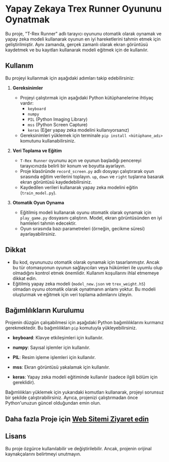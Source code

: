 
# Yapay Zekaya Trex Runner Oyununu Oynatmak


Bu proje, "T-Rex Runner" adlı tarayıcı oyununu otomatik olarak oynamak ve yapay zeka modeli kullanarak oyunun en iyi hareketlerini tahmin etmek için geliştirilmiştir. Aynı zamanda, gerçek zamanlı olarak ekran görüntüsü kaydetmek ve bu kayıtları kullanarak modeli eğitmek için de kullanılır.

## Kullanım

Bu projeyi kullanmak için aşağıdaki adımları takip edebilirsiniz:

1. **Gereksinimler**
   - Projeyi çalıştırmak için aşağıdaki Python kütüphanelerine ihtiyaç vardır:
     - `keyboard`
     - `numpy`
     - `PIL` (Python Imaging Library)
     - `mss` (Python Screen Capture)
     - `keras` (Eğer yapay zeka modelini kullanıyorsanız)
   - Gereksinimleri yüklemek için terminale `pip install <kütüphane_adı>` komutunu kullanabilirsiniz.

2. **Veri Toplama ve Eğitim**
   - `T-Rex Runner` oyununu açın ve oyunun başladığı pencereyi tarayıcınızda belirli bir konum ve boyutta ayarlayın.
   - Proje klasöründe `record_screen.py` adlı dosyayı çalıştırarak oyun sırasında eğitim verilerini toplayın. `up`, `down` ve `right` tuşlarına basarak ekran görüntüsü kaydedebilirsiniz.
   - Kaydedilen verileri kullanarak yapay zeka modelini eğitin (`train_model.py`).

3. **Otomatik Oyun Oynama**
   - Eğitilmiş modeli kullanarak oyunu otomatik olarak oynamak için `play_game.py` dosyasını çalıştırın. Model, ekran görüntüsünden en iyi hamleleri tahmin edecektir.
   - Oyun sırasında bazı parametreleri (örneğin, gecikme süresi) ayarlayabilirsiniz.

## Dikkat

- Bu kod, oyununuzu otomatik olarak oynamak için tasarlanmıştır. Ancak bu tür otomasyonun oyunun sağlayıcıları veya hükümleri ile uyumlu olup olmadığını kontrol etmek önemlidir. Kullanım koşullarını ihlal etmemeye dikkat edin.
- Eğitilmiş yapay zeka modeli (`model_new.json` ve `trex_weight.h5`) olmadan oyunu otomatik olarak oynatmanın anlamı yoktur. Bu modeli oluşturmak ve eğitmek için veri toplama adımlarını izleyin.



## Bağımlılıkların Kurulumu

Projenin düzgün çalışabilmesi için aşağıdaki Python bağımlılıklarını kurmanız gerekmektedir. Bu bağımlılıkları `pip` komutuyla yükleyebilirsiniz.

- **keyboard**: Klavye etkileşimleri için kullanılır.

- **numpy**: Sayısal işlemler için kullanılır.

- **PIL**: Resim işleme işlemleri için kullanılır.

- **mss**: Ekran görüntüsü yakalamak için kullanılır.

- **keras**: Yapay zeka modeli eğitiminde kullanılır (sadece ilgili bölüm için gereklidir).

Bağımlılıkları yüklemek için yukarıdaki komutları kullanarak, projeyi sorunsuz bir şekilde çalıştırabilirsiniz. Ayrıca, projenizi çalıştırmadan önce Python'unuzun güncel olduğundan emin olun.


## Daha fazla Proje için [Web Sitemi Ziyaret edin](https://ayazaktas.netlify.app)


## Lisans

Bu proje özgürce kullanılabilir ve değiştirilebilir. Ancak, projenin orijinal kaynakçalarını belirtmeyi unutmayın.
